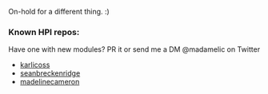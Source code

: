 On-hold for a different thing. :)

### Known HPI repos:

Have one with new modules? PR it or send me a DM @madamelic on Twitter

- [karlicoss](https://github.com/karlicoss/hpi)
- [seanbreckenridge](https://github.com/seanbreckenridge/hpi)
- [madelinecameron](https://github.com/madelinecameron/hpi)
